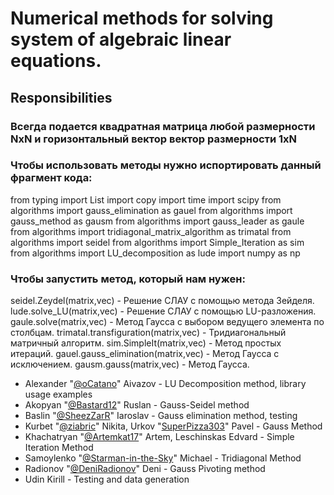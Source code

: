 # Numerical methods for solving system of algebraic linear equations.
## Responsibilities

### Всегда подается квадратная матрица любой размерности NxN и горизонтальный вектор вектор размерности 1xN

### Чтобы использовать методы нужно испортировать данный фрагмент кода:

from typing import List
import copy
import time
import scipy
from algorithms import gauss_elimination as gauel
from algorithms import gauss_method as gausm
from algorithms import gauss_leader as gaule
from algorithms import tridiagonal_matrix_algorithm as trimatal
from algorithms import seidel
from algorithms import Simple_Iteration as sim
from algorithms import LU_decomposition as lude
import numpy as np

### Чтобы запустить метод, который нам нужен:
seidel.Zeydel(matrix,vec)  - Решение СЛАУ с помощью метода Зейделя.
lude.solve_LU(matrix,vec)  - Решение СЛАУ с помощью LU-разложения.
gaule.solve(matrix,vec) - Метод Гаусса с выбором ведущего элемента по столбцам.
trimatal.transfiguration(matrix,vec)  - Тридиагональный матричный алгоритм.
sim.SimpleIt(matrix,vec) - Метод простых итераций.
gauel.gauss_elimination(matrix,vec) - Метод Гаусса с исключением.
gausm.gauss(matrix,vec) - Метод Гаусса.

- Alexander "[@oCatano](https://github.com/oCatano)" Aivazov - LU Decomposition method, library usage examples
- Akopyan "[@Bastard12](https://github.com/Bastard12)" Ruslan - Gauss-Seidel method
- Baslin "[@SheezZarR](https://github.com/SheezZarR)" Iaroslav - Gauss elimination method, testing
- Kurbet "[@ziabric](https://github.com/ziabric)" Nikita, Urkov "[SuperPizza303](https://github.com/SuperPizza303)" Pavel - Gauss Method
- Khachatryan "[@Artemkat17](https://github.com/Artemkat17)" Artem, Leschinskas Edvard - Simple Iteration Method
- Samoylenko "[@Starman-in-the-Sky](https://github.com/Starman-in-the-sky)" Michael - Tridiagonal Method
- Radionov "[@DeniRadionov](https://github.com/DeniRadionov)" Deni - Gauss Pivoting method
- Udin Kirill - Testing and data generation
